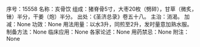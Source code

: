 序号：15558
名称：亥骨饮
组成：猪脊骨5寸，大枣20枚（劈碎），甘草（微炙，锉）半分，干姜（炮）半分。
出处：《圣济总录》卷五十八。
主治：消渴。
加减：None
功效：None
用法用量：以水3升，同煎至2升，发时量意加熟水服。
制备方法：None
临床应用：None
各家论述：None
用药禁忌：None
附注：None
